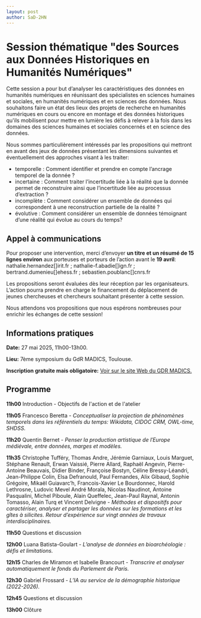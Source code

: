 ```yaml
---
layout: post
author: SaD-2HN
---
```


# Session thématique "des Sources aux Données Historiques en Humanités Numériques"

Cette session a pour but d’analyser les caractéristiques des données en humanités numériques en réunissant des spécialistes en sciences humaines et sociales, en humanités numériques et en sciences des données. Nous souhaitons faire un état des lieux des projets de recherche en humanités numériques en cours ou encore en montage et des données historiques qu'ils mobilisent pour mettre en lumière les défis à relever à la fois dans les domaines des sciences humaines et sociales concernés et en science des données.
 
Nous sommes particulièrement intéressés par les propositions qui mettront en avant des jeux de données présentant les dimensions suivantes et éventuellement des approches visant à les traiter:
* temporelle : Comment identifier et prendre en compte l’ancrage temporel de la donnée ?
* incertaine : Comment traiter l’incertitude liée à la réalité que la donnée permet de reconstruire ainsi que l’incertitude liée au processus d’extraction ?
* incomplète : Comment considérer un ensemble de données qui correspondent à une reconstruction partielle de la réalité ?
* évolutive : Comment considérer un ensemble de données témoignant d’une réalité qui évolue au cours du temps?

## Appel à communications

Pour proposer une intervention, merci d’envoyer **un titre et un résumé de 15 lignes environ** aux porteuses et porteurs de l’action avant le **19 avril**: nathalie.hernandez[]irit.fr ; nathalie-f.abadie[]ign.fr ; bertrand.dumenieu[]ehess.fr ; sebastien.poublanc[]cnrs.fr

Les propositions seront évaluées dès leur réception par les organisateurs. L’action pourra prendre en charge le financement du déplacement de jeunes chercheuses et chercheurs souhaitant présenter à cette session.

Nous attendons vos propositions que nous espérons nombreuses pour enrichir les échanges de cette session!

## Informations pratiques

**Date:** 27 mai 2025, 11h00-13h00.

**Lieu:** 7ème symposium du GdR MADICS, Toulouse. 

**Inscription gratuite mais obligatoire:** [Voir sur le site Web du GDR MADICS.](https://www.madics.fr/event/symposium-madics-7/)

## Programme

**11h00** Introduction - Objectifs de l'action et de l'atelier 

**11h05** Francesco Beretta -  *Conceptualiser la projection de phénomènes temporels dans les référentiels du temps: Wikidata, CIDOC CRM, OWL-time, SHDSS.*

**11h20** Quentin Bernet -  *Penser la production artistique de l′Europe médiévale, entre données, marges et modèles.*

**11h35** Christophe Tufféry, Thomas Andre, Jérémie Garniaux, Louis Marguet, Stéphane Renault, Erwan Vaissié, Pierre Allard, Raphaël Angevin, Pierre-Antoine Beauvais, Didier Binder, Françoise Bostyn, Céline Bressy-Léandri, Jean-Philippe Colin, Elsa Defranould, Paul Fernandes, Alix Gibaud, Sophie Grégoire, Mikaël Guiavarc’h, Francois-Xavier Le Bourdonnec, Harold Lethrosne, Ludovic Mevel André Morala, Nicolas Naudinot, Antoine Pasqualini, Michel Piboule, Alain Queffelec, Jean-Paul Raynal, Antonin Tomasso, Alain Turq et Vincent Delvigne - *Méthodes et dispositifs pour caractériser, analyser et partager les données sur les formations et les gîtes à silicites. Retour d’expérience sur vingt années de travaux interdisciplinaires.*

**11h50** Questions et discussion 

**12h00** Luana Batista-Goulart - *L’analyse de données en bioarchéologie : défis et limitations.*

**12h15** Charles de Miramon et Isabelle Brancourt - *Transcrire et analyser automatiquement le fonds du Parlement de Paris.* 
  
**12h30** Gabriel Frossard - *L’IA au service de la démographie historique (2022-2026).*

**12h45** Questions et discussion 

**13h00** Clôture

